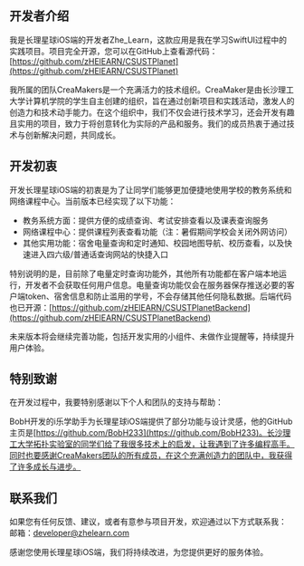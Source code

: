 ## 开发者介绍

我是长理星球iOS端的开发者Zhe_Learn，这款应用是我在学习SwiftUI过程中的实践项目。项目完全开源，您可以在GitHub上查看源代码：  
[https://github.com/zHElEARN/CSUSTPlanet](https://github.com/zHElEARN/CSUSTPlanet)

我所属的团队CreaMakers是一个充满活力的技术组织。CreaMaker是由长沙理工大学计算机学院的学生自主创建的组织，旨在通过创新项目和实践活动，激发人的创造力和技术动手能力。在这个组织中，我们不仅会进行技术学习，还会开发有趣且实用的项目，致力于将创意转化为实际的产品和服务。我们的成员热衷于通过技术与创新解决问题，共同成长。

## 开发初衷

开发长理星球iOS端的初衷是为了让同学们能够更加便捷地使用学校的教务系统和网络课程中心。当前版本已经实现了以下功能：

- 教务系统方面：提供方便的成绩查询、考试安排查看以及课表查询服务
- 网络课程中心：提供课程列表查看功能（注：暑假期间学校会关闭外网访问）
- 其他实用功能：宿舍电量查询和定时通知、校园地图导航、校历查看，以及快速进入四六级/普通话查询网站的快捷入口

特别说明的是，目前除了电量定时查询功能外，其他所有功能都在客户端本地运行，开发者不会获取任何用户信息。电量查询功能仅会在服务器保存推送必要的客户端token、宿舍信息和防止滥用的学号，不会存储其他任何隐私数据。后端代码也已开源：[https://github.com/zHElEARN/CSUSTPlanetBackend](https://github.com/zHElEARN/CSUSTPlanetBackend)

未来版本将会继续完善功能，包括开发实用的小组件、未做作业提醒等，持续提升用户体验。

## 特别致谢

在开发过程中，我要特别感谢以下个人和团队的支持与帮助：

BobH开发的i乐学助手为长理星球iOS端提供了部分功能与设计灵感，他的GitHub主页是[https://github.com/BobH233](https://github.com/BobH233)。长沙理工大学拓扑实验室的同学们给了我很多技术上的启发，让我遇到了许多编程高手。同时也要感谢CreaMakers团队的所有成员，在这个充满创造力的团队中，我获得了许多成长与进步。

## 联系我们

如果您有任何反馈、建议，或者有意参与项目开发，欢迎通过以下方式联系我：  
邮箱：[developer@zhelearn.com](mailto:developer@zhelearn.com)

感谢您使用长理星球iOS端，我们将持续改进，为您提供更好的服务体验。
